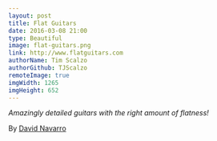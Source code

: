 ```yaml
---
layout: post
title: Flat Guitars
date: 2016-03-08 21:00
type: Beautiful
image: flat-guitars.png
link: http://www.flatguitars.com
authorName: Tim Scalzo
authorGithub: TJScalzo
remoteImage: true
imgWidth: 1265
imgHeight: 652
---
```


_Amazingly detailed guitars with the right amount of flatness!_

By [David Navarro](http://navarro.co)
